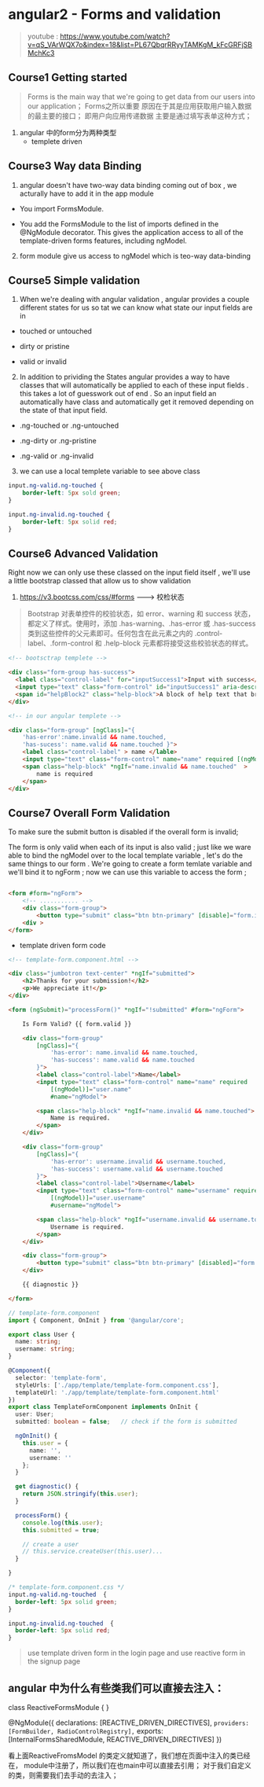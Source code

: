 # angular2 - Forms and validation

> youtube : https://www.youtube.com/watch?v=qS_VArWQX7o&index=18&list=PL67QbqrRRyyTAMKgM_kFcGRFjSBMchKc3

## Course1 Getting started

> Forms is the main way that we're going to get data from our users into our application；  Forms之所以重要 原因在于其是应用获取用户输入数据的最主要的接口； 即用户向应用传递数据 主要是通过填写表单这种方式； 

1. angular 中的form分为两种类型 
    * templete driven 

<!-- the (click) to the left of the equal sign identifies the button's click event as the target of binding -->


## Course3 Way data Binding 

1. angular doesn't have two-way data binding coming out of box , we acturally have to add it in the app module 

* You import FormsModule.

* You add the FormsModule to the list of imports defined in the @NgModule decorator. This gives the application access to all of the template-driven forms features, including ngModel.

2. form module give us access to ngModel which is teo-way data-binding

## Course5 Simple validation

1. When we're dealing with angular validation , angular provides a couple different states for us so tat we can know what state our input fields are in 

* touched or untouched 

* dirty or pristine

* valid or invalid

2. In addition to prividing the States angular provides a way to have classes that will automatically be applied to each of these input fields . this takes a  lot of guesswork out of end . So an input field an automatically have class and automatically get it removed depending on the state of that input field.  

* .ng-touched or .ng-untouched

* .ng-dirty or .ng-pristine

* .ng-valid or .ng-invalid  

3. we can use a local templete variable to see above class 

```css
input.ng-valid.ng-touched {
    border-left: 5px sold green;
}

input.ng-invalid.ng-touched {
    border-left: 5px solid red;
}

```

## Course6 Advanced Validation

Right now we can only use these classed on the input field itself , we'll use a little bootstrap classed that allow us to show validation 

1. https://v3.bootcss.com/css/#forms --->  校检状态

>  Bootstrap 对表单控件的校验状态，如 error、warning 和 success 状态，都定义了样式。使用时，添加 .has-warning、.has-error 或 .has-success 类到这些控件的父元素即可。任何包含在此元素之内的 .control-label、.form-control 和 .help-block 元素都将接受这些校验状态的样式。

```html
<!-- bootsctrap templete -->

<div class="form-group has-success">
  <label class="control-label" for="inputSuccess1">Input with success</label>
  <input type="text" class="form-control" id="inputSuccess1" aria-describedby="helpBlock2">
  <span id="helpBlock2" class="help-block">A block of help text that breaks onto a new line and may extend beyond one line.</span>
</div>
```

```html
<!-- in our angular templete -->

<div class="form-group" [ngClass]="{ 
    'has-error':name.invalid && name.touched,
    'has-sucess': name.valid && name.touched }">
    <label class="control-label" > name </lable>
    <input type="text" class="form-control" name="name" required [(ngModel)]="user.name" #name="ngModel"  >
    <span class="help-block" *ngIf="name.invalid && name.touched"  >
        name is required
    </span>
</div>

```

## Course7 Overall Form Validation

To make sure the submit button is disabled if the overall form is invalid;  

The form is only valid when each of its input is also valid ;  just like we ware able to bind the ngModel over to the local template variable , let's do the same things to our form . We're going to create a form temlate variable and we'll bind it to ngForm ; now we can use this variable to access the form ;

```html

<form #form="ngForm">
    <!-- ........... -->
    <div class="form-group">
        <button type="submit" class="btn btn-primary" [disable]="form.invalid" > save </button>
    <div >
</form>

```

* template driven form code

```html
<!-- template-form.component.html -->

<div class="jumbotron text-center" *ngIf="submitted">
    <h2>Thanks for your submission!</h2>
    <p>We appreciate it!</p>
</div>

<form (ngSubmit)="processForm()" *ngIf="!submitted" #form="ngForm">

    Is Form Valid? {{ form.valid }}

    <div class="form-group" 
        [ngClass]="{ 
            'has-error': name.invalid && name.touched,
            'has-success': name.valid && name.touched 
        }">
        <label class="control-label">Name</label>
        <input type="text" class="form-control" name="name" required
            [(ngModel)]="user.name"
            #name="ngModel">

        <span class="help-block" *ngIf="name.invalid && name.touched">
            Name is required.
        </span>
    </div>

    <div class="form-group" 
        [ngClass]="{ 
            'has-error': username.invalid && username.touched,
            'has-success': username.valid && username.touched 
        }">
        <label class="control-label">Username</label>
        <input type="text" class="form-control" name="username" required
            [(ngModel)]="user.username"
            #username="ngModel"> 

        <span class="help-block" *ngIf="username.invalid && username.touched">
            Username is required.
        </span>
    </div>

    <div class="form-group">
        <button type="submit" class="btn btn-primary" [disabled]="form.invalid">Save</button>
    </div>

    {{ diagnostic }}

</form>
```

```ts
// template-form.component
import { Component, OnInit } from '@angular/core';

export class User {
  name: string;
  username: string;
}

@Component({
  selector: 'template-form',
  styleUrls: ['./app/template/template-form.component.css'],
  templateUrl: './app/template/template-form.component.html'
})
export class TemplateFormComponent implements OnInit {
  user: User;
  submitted: boolean = false;   // check if the form is submitted

  ngOnInit() {
    this.user = {
      name: '',
      username: ''
    };
  }

  get diagnostic() {
    return JSON.stringify(this.user);
  }

  processForm() {
    console.log(this.user);
    this.submitted = true;

    // create a user
    // this.service.createUser(this.user)...
  }

}
```

```css
/* template-form.component.css */
input.ng-valid.ng-touched  {
  border-left: 5px solid green;
}

input.ng-invalid.ng-touched  {
  border-left: 5px solid red;
}

```
 

> use template driven form in the login page  and use reactive form in the signup page


## angular 中为什么有些类我们可以直接去注入：

class ReactiveFormsModule {
}

@NgModule({
    declarations: [REACTIVE_DRIVEN_DIRECTIVES],
    `providers: [FormBuilder, RadioControlRegistry],`
    exports: [InternalFormsSharedModule, REACTIVE_DRIVEN_DIRECTIVES]
})

看上面ReactiveFromsModel 的类定义就知道了，我们想在页面中注入的类已经在， module中注册了，所以我们在也main中可以直接去引用； 对于我们自定义的类，则需要我们去手动的去注入；


 

